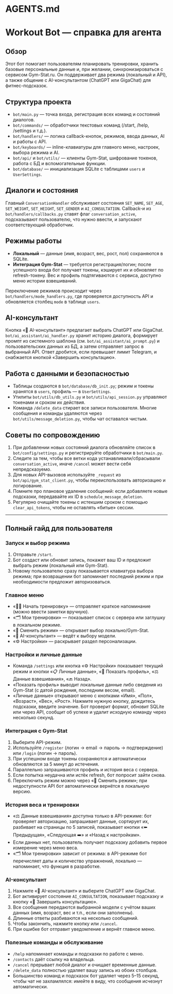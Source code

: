 # AGENTS.md
# Workout Bot — справка для агента
## Обзор
Этот бот помогает пользователям планировать тренировки, хранить базовые персональные данные и, при желании, синхронизироваться с сервисом Gym-Stat.ru. Он поддерживает два режима (локальный и API), а также общение с AI-консультантом (ChatGPT или GigaChat) для фитнес-подсказок.

## Структура проекта
- `bot/main.py` — точка входа, регистрация всех команд и состояний диалогов.
- `bot/commands/` — обработчики текстовых команд (/start, /help, /settings и т.д.).
- `bot/handlers/` — логика callback-кнопок, режимов, ввода данных, AI и работы с API.
- `bot/keyboards/` — inline-клавиатуры для главного меню, настроек, выбора режима и AI.
- `bot/api/` и `bot/utils/` — клиенты Gym-Stat, шифрование токенов, работа с БД и вспомогательные функции.
- `bot/database/` — инициализация SQLite с таблицами `users` и `UserSettings`.

## Диалоги и состояния
Главный `ConversationHandler` обслуживает состояния `SET_NAME`, `SET_AGE`, `SET_WEIGHT`, `SET_HEIGHT`, `SET_GENDER` и `AI_CONSULTATION`. Callback-и из `bot/handlers/callbacks.py` ставят флаг `conversation_active`, подсказывают пользователю, что нужно ввести, и запускают соответствующий обработчик.

## Режимы работы
- **Локальный** — данные (имя, возраст, вес, рост, пол) сохраняются в SQLite.
- **Интеграция Gym-Stat** — требуется регистрация/логин; после успешного входа бот получает токены, кэширует их и обновляет по refresh-токену. Вес и профиль подтягиваются с сервиса, доступно меню истории взвешиваний.

Переключение режимов происходит через `bot/handlers/mode_handlers.py`, где проверяется доступность API и обновляется столбец `mode` в таблице `users`.

## AI-консультант
Кнопка «🤖 AI-консультант» предлагает выбрать ChatGPT или GigaChat. `bot/ai_assistant/ai_handler.py` хранит историю диалога, формирует промпт из системного шаблона (см. `bot/ai_assistant/ai_prompt.py`) и пользовательских данных из БД, а затем отправляет запрос в выбранный API. Ответ дробится, если превышает лимит Telegram, и снабжается кнопкой «Завершить консультацию».

## Работа с данными и безопасностью
- Таблицы создаются в `bot/database/db_init.py`; режим и токены хранятся в `users`, профиль — в `UserSettings`.
- Утилиты `bot/utils/db_utils.py` и `bot/utils/api_session.py` управляют токенами и сроком их действия.
- Команда `/delete_data` стирает все записи пользователя. Многие сообщения и команды удаляются через `bot/utils/message_deletion.py`, чтобы чат оставался чистым.

## Советы по сопровождению
1. При добавлении новых состояний диалога обновляйте список в `bot/config/settings.py` и регистрируйте обработчики в `bot/main.py`.
2. Следите за тем, чтобы все ветки кода устанавливали/сбрасывали `conversation_active`, иначе `/cancel` может вести себя непредсказуемо.
3. Для новых API-вызовов используйте `_request` из `bot/api/gym_stat_client.py`, чтобы переиспользовать авторизацию и логирование.
4. Помните про плановое удаление сообщений: если добавляете новые подсказки, передавайте их ID в `schedule_message_deletion`.
5. Регулярно очищайте токены с истекшим сроком с помощью `clear_api_tokens`, чтобы не оставлять «битые» сессии.

---

## Полный гайд для пользователя

### Запуск и выбор режима
1. Отправьте `/start`.
2. Бот создаст или обновит запись, покажет ваш ID и предложит выбрать режим (локальный или Gym-Stat).
3. Новому пользователю сразу показывается клавиатура выбора режима; при возвращении бот запоминает последний режим и при необходимости предложит авторизоваться.

### Главное меню
- «🏋️‍♂️ Начать тренировку» — отправляет краткое напоминание (можно ввести заметки вручную).
- «🗂️ Мои тренировки» — показывает список с сервера или заглушку в локальном режиме.
- «🔄 Сменить режим» — открывает выбор локально/Gym-Stat.
- «🤖 AI-консультант» — ведёт к выбору модели.
- «⚙️ Настройки» — раскрывает раздел персонализации.

### Настройки и личные данные
- Команда `/settings` или кнопка «⚙️ Настройки» показывает текущий режим и кнопки «📋 Личные данные», «👤 Показать профиль», «⚖️ Данные взвешивания», «🔙 Назад».
- «Показать профиль» выводит локальные данные либо сведения из Gym-Stat (с датой рождения, последним весом, email).
- «Личные данные» открывают меню с кнопками «Имя», «Пол», «Возраст», «Вес», «Рост». Нажмите нужную кнопку, дождитесь подсказки, введите значение. Бот проверит формат, обновит SQLite или через API, сообщит об успехе и удалит исходную команду через несколько секунд.

### Интеграция с Gym-Stat
1. Выберите API-режим.
2. Используйте `/register` (логин → email → пароль → подтверждение) или `/login` (логин → пароль).
3. При успешном входе токены сохраняются и автоматически обновляются за 5 минут до истечения.
4. Параллельно запрашиваются профиль и история веса с сервера.
5. Если попытка неудачна или истёк refresh, бот попросит зайти снова.
6. Переключить режим можно через «🔄 Сменить режим»; при недоступности API бот автоматически вернётся в локальную версию.

### История веса и тренировки
- «⚖️ Данные взвешивания» доступна только в API-режиме: бот проверяет авторизацию, запрашивает данные, сортирует их, разбивает на страницы по 5 записей, показывает кнопки «⬅️ Предыдущая», «Следующая ➡️» и «Назад к настройкам».
- Если данных нет, пользователь получает подсказку добавить первое измерение через меню веса.
- «🗂️ Мои тренировки» зависит от режима: в API-режиме бот перечисляет даты и количество упражнений, локально — напоминает, что функция в разработке.

### AI-консультант
1. Нажмите «🤖 AI-консультант» и выберите ChatGPT или GigaChat.
2. Бот активирует состояние `AI_CONSULTATION`, показывает подсказку и кнопку «🚪 Завершить консультацию».
3. Все сообщения передаются выбранной модели с учётом ваших данных (имя, возраст, вес и т.п., если они заполнены).
4. Длинные ответы разбиваются на несколько сообщений.
5. Чтобы закончить, нажмите кнопку или `/cancel`.
6. При ошибке бот отправит уведомление и вернёт главное меню.

### Полезные команды и обслуживание
- `/help` напоминает команды и подсказки по работе с меню.
- `/contacts` даёт ссылку на владельца.
- `/cancel` прерывает любой диалог и очищает временные данные.
- `/delete_data` полностью удаляет вашу запись из обоих столбцов.
- Большинство команд и подсказок бот удаляет через 5–15 секунд, чтобы чат не захламлялся: имейте в виду, что сообщения исчезнут автоматически.